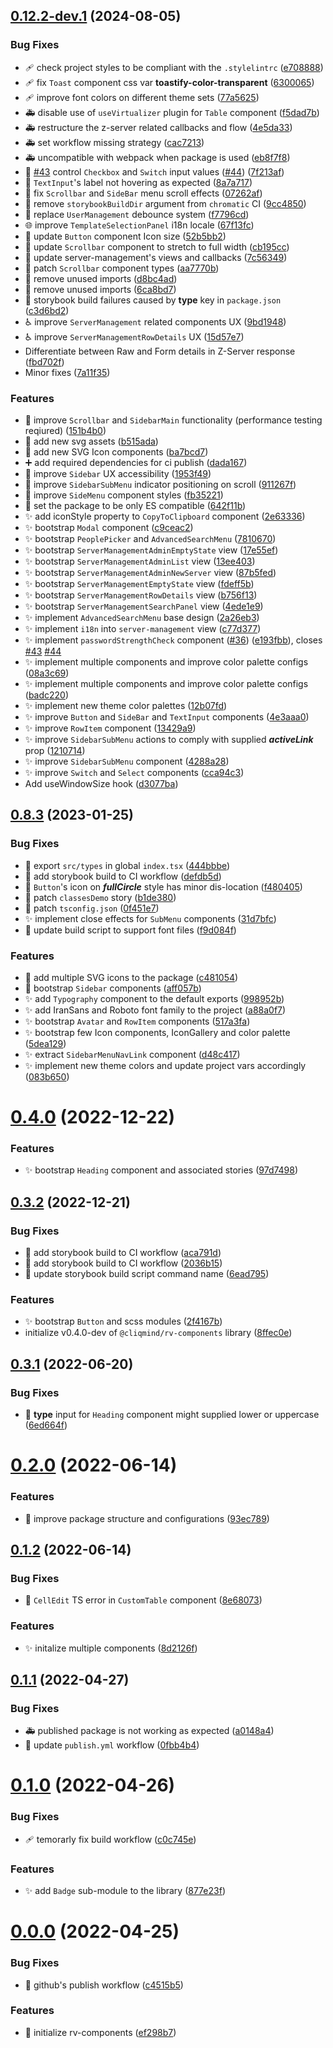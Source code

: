 ## [0.12.2-dev.1](https://github.com/sirraminyavari/rv-components/compare/v0.11.8...v0.12.2-dev.1) (2024-08-05)


### Bug Fixes

* :adhesive_bandage: check project styles to be compliant with the `.stylelintrc` ([e708888](https://github.com/sirraminyavari/rv-components/commit/e7088886847ffe3aac3bf0812fd31775d2c92c2e))
* :adhesive_bandage: fix `Toast` component css var **toastify-color-transparent** ([6300065](https://github.com/sirraminyavari/rv-components/commit/63000656b02da80ebd29ec97152cc24ac5c8a464))
* :adhesive_bandage: improve font colors on different theme sets ([77a5625](https://github.com/sirraminyavari/rv-components/commit/77a56256b16bd67b40a2bd3b6d06b70c0f24ac1b))
* :ambulance: disable use of `useVirtualizer` plugin for `Table` component ([f5dad7b](https://github.com/sirraminyavari/rv-components/commit/f5dad7b15162ee5087e0c92faf52cffa85e2d02d))
* :ambulance: restructure the z-server related callbacks and flow ([4e5da33](https://github.com/sirraminyavari/rv-components/commit/4e5da33e1017c4e315d76a2450f3378645655464))
* :ambulance: set workflow missing strategy ([cac7213](https://github.com/sirraminyavari/rv-components/commit/cac72130e8d49d4dd3af7cd45c944e606fadf9b7))
* :ambulance: uncompatible with webpack when package is used ([eb8f7f8](https://github.com/sirraminyavari/rv-components/commit/eb8f7f87aa50cb86aee04d897fbbd5bf1e21b342))
* :bug: [#43](https://github.com/sirraminyavari/rv-components/issues/43) control `Checkbox` and `Switch` input values ([#44](https://github.com/sirraminyavari/rv-components/issues/44)) ([7f213af](https://github.com/sirraminyavari/rv-components/commit/7f213af3a3da21fa3cf841ba1adec82f1e1b1848))
* :bug: `TextInput`'s label not hovering as expected ([8a7a717](https://github.com/sirraminyavari/rv-components/commit/8a7a717e3817966be4f8146a5a7bd0eefbae1a7b))
* :bug: fix `Scrollbar` and `SideBar` menu scroll effects ([07262af](https://github.com/sirraminyavari/rv-components/commit/07262af6e575edb65b4defc5c4796d1a473e9f28))
* :bug: remove `storybookBuildDir` argument from `chromatic` CI ([9cc4850](https://github.com/sirraminyavari/rv-components/commit/9cc4850603f8057916306efd6ed15292d90568e0))
* :bug: replace `UserManagement` debounce system ([f7796cd](https://github.com/sirraminyavari/rv-components/commit/f7796cd78192b9e9471326c5c19fad4d1088f5bd))
* :globe_with_meridians: improve `TemplateSelectionPanel` i18n locale ([67f13fc](https://github.com/sirraminyavari/rv-components/commit/67f13fcb954c6b719975417eeb0b0693607e142b))
* :lipstick: update `Button` component Icon size ([52b5bb2](https://github.com/sirraminyavari/rv-components/commit/52b5bb29be896df2deb8725ec0935113266dc024))
* :lipstick: update `Scrollbar` component to stretch to full width ([cb195cc](https://github.com/sirraminyavari/rv-components/commit/cb195cc03472302d3e8e1cc98f8cf1d26b66bb12))
* :lipstick: update server-management's views and callbacks ([7c56349](https://github.com/sirraminyavari/rv-components/commit/7c5634991bf20314fc272af48c6f3386cb628e3f))
* :rotating_light: patch `Scrollbar` component types ([aa7770b](https://github.com/sirraminyavari/rv-components/commit/aa7770bcfb8c3ee74f884134c6c702a7614c1f83))
* :rotating_light: remove unused imports ([d8bc4ad](https://github.com/sirraminyavari/rv-components/commit/d8bc4adeea161ac3059d568963aa57b61b89f4a6))
* :rotating_light: remove unused imports ([6ca8bd7](https://github.com/sirraminyavari/rv-components/commit/6ca8bd75a0df2a4538c31a79c0b04ffd2a3ca976))
* :rotating_light: storybook build failures caused by **type** key in `package.json` ([c3d6bd2](https://github.com/sirraminyavari/rv-components/commit/c3d6bd2accc25129eb5b6f1600849a9a6fe628b3))
* :wheelchair: improve `ServerManagement` related components UX ([9bd1948](https://github.com/sirraminyavari/rv-components/commit/9bd19488b12c0571eb50a3346e90af8d963da73d))
* :wheelchair: improve `ServerManagementRowDetails` UX ([15d57e7](https://github.com/sirraminyavari/rv-components/commit/15d57e754fe73930db978e5777311e339c1512f5))
* Differentiate between Raw and Form details in Z-Server response ([fbd702f](https://github.com/sirraminyavari/rv-components/commit/fbd702f960ff57b834beb131204436337d622423))
* Minor fixes ([7a11f35](https://github.com/sirraminyavari/rv-components/commit/7a11f3571b0b1520a630b549fa6ff8cbd2438e48))


### Features

* :art: improve `Scrollbar` and `SidebarMain` functionality (performance testing reqiured) ([151b4b0](https://github.com/sirraminyavari/rv-components/commit/151b4b0799b3b7c802fa97f6afb2608936a0ba99))
* :bento: add new svg assets ([b515ada](https://github.com/sirraminyavari/rv-components/commit/b515ada76b039d984764c103b4f2e2a2709418d9))
* :bento: add new SVG Icon components ([ba7bcd7](https://github.com/sirraminyavari/rv-components/commit/ba7bcd7663e0d7f3ef9787cc3b52ffe825f56242))
* :heavy_plus_sign: add required dependencies for ci publish ([dada167](https://github.com/sirraminyavari/rv-components/commit/dada1670132991834f88b5d6f40f5ca603ad9abe))
* :lipstick: improve `Sidebar` UX accessibility ([1953f49](https://github.com/sirraminyavari/rv-components/commit/1953f4900a825d76b6ff4052c32a54c387aeaf2b))
* :lipstick: improve `SidebarSubMenu` indicator positioning on scroll ([911267f](https://github.com/sirraminyavari/rv-components/commit/911267f4ee93f38de0467c272e646457ef1a7f8a))
* :lipstick: improve `SideMenu` component styles ([fb35221](https://github.com/sirraminyavari/rv-components/commit/fb35221b44898f792c33b0d7d879d5c72d2f5891))
* :rotating_light: set the package to be only ES compatible ([642f11b](https://github.com/sirraminyavari/rv-components/commit/642f11b83b151c55d2cfe228a5427a17679a414c))
* :sparkles: add iconStyle property to `CopyToClipboard` component ([2e63336](https://github.com/sirraminyavari/rv-components/commit/2e633365b8608491ba1c6bf331330298e6235139))
* :sparkles: bootstrap `Modal` component ([c9ceac2](https://github.com/sirraminyavari/rv-components/commit/c9ceac2ed769c2910a05f414ff4fbdf8c6c8e138))
* :sparkles: bootstrap `PeoplePicker` and `AdvancedSearchMenu` ([7810670](https://github.com/sirraminyavari/rv-components/commit/781067015bf4a3714e22fb29286204f1954946b9))
* :sparkles: bootstrap `ServerManagementAdminEmptyState` view ([17e55ef](https://github.com/sirraminyavari/rv-components/commit/17e55ef71c8977809167ae6dfcbeebab8adaedae))
* :sparkles: bootstrap `ServerManagementAdminList` view ([13ee403](https://github.com/sirraminyavari/rv-components/commit/13ee40335930d0cdc44bf2b579bfd20ce195af8b))
* :sparkles: bootstrap `ServerManagementAdminNewServer` view ([87b5fed](https://github.com/sirraminyavari/rv-components/commit/87b5fed647f00dcc301ab977cc348ab90fe72915))
* :sparkles: bootstrap `ServerManagementEmptyState` view ([fdeff5b](https://github.com/sirraminyavari/rv-components/commit/fdeff5ba7d60df548a71ccb8690cb16cf70b9081))
* :sparkles: bootstrap `ServerManagementRowDetails` view ([b756f13](https://github.com/sirraminyavari/rv-components/commit/b756f133daf79f824ea5d9ff092f9fbfb61e601e))
* :sparkles: bootstrap `ServerManagementSearchPanel` view ([4ede1e9](https://github.com/sirraminyavari/rv-components/commit/4ede1e95d3bbacefc50af3496c9a4d5c4896bef6))
* :sparkles: implement `AdvancedSearchMenu` base design ([2a26eb3](https://github.com/sirraminyavari/rv-components/commit/2a26eb379a5da10633bfbaeec2198aaec79c9a51))
* :sparkles: implement `i18n` into `server-management` view ([c77d377](https://github.com/sirraminyavari/rv-components/commit/c77d377c8d31ea02b45b8a4e0faa4bbc23ab88da))
* :sparkles: implement `passwordStrengthCheck` component ([#36](https://github.com/sirraminyavari/rv-components/issues/36)) ([e193fbb](https://github.com/sirraminyavari/rv-components/commit/e193fbb2062885e399d0574b69052e58278e5d65)), closes [#43](https://github.com/sirraminyavari/rv-components/issues/43) [#44](https://github.com/sirraminyavari/rv-components/issues/44)
* :sparkles: implement multiple components and improve color palette configs ([08a3c69](https://github.com/sirraminyavari/rv-components/commit/08a3c69e30c490c87c236352d38b3b67edb4bc0a))
* :sparkles: implement multiple components and improve color palette configs ([badc220](https://github.com/sirraminyavari/rv-components/commit/badc220c175e3cfb0cad33916cabe23382f1a427))
* :sparkles: implement new theme color palettes ([12b07fd](https://github.com/sirraminyavari/rv-components/commit/12b07fd88f397d8ac5e0791a1d25f3a9cd34d032))
* :sparkles: improve `Button` and `SideBar` and `TextInput` components ([4e3aaa0](https://github.com/sirraminyavari/rv-components/commit/4e3aaa059d021829dc71714248acc400e324aac0))
* :sparkles: improve `RowItem` component ([13429a9](https://github.com/sirraminyavari/rv-components/commit/13429a9540042def2250e36bfb0cc67c636771cd))
* :sparkles: improve `SidebarSubMenu` actions to comply with supplied ***activeLink***  prop ([1210714](https://github.com/sirraminyavari/rv-components/commit/1210714657047240d1d997c6f79127219b82c6ec))
* :sparkles: improve `SidebarSubMenu` component ([4288a28](https://github.com/sirraminyavari/rv-components/commit/4288a2885dc529a8971122a0f30d6579c0bc2f0e))
* :sparkles: improve `Switch` and `Select` components ([cca94c3](https://github.com/sirraminyavari/rv-components/commit/cca94c3c76c0b348312385b727dcbf5fe7f5ddc2))
* Add useWindowSize hook ([d3077ba](https://github.com/sirraminyavari/rv-components/commit/d3077baf22be6e4bfe785a21830346cd1293651f))



## [0.8.3](https://github.com/sirraminyavari/rv-components/compare/v0.8.0...v0.8.3) (2023-01-25)


### Bug Fixes

* :bug: export `src/types` in global `index.tsx` ([444bbbe](https://github.com/sirraminyavari/rv-components/commit/444bbbec71c359305ceb189a3c2bada376acf216))
* :construction_worker: add storybook build to CI workflow ([defdb5d](https://github.com/sirraminyavari/rv-components/commit/defdb5dbdcca957bf0e9f536ef63161fb604a6c4))
* :lipstick: `Button`'s icon on ***fullCircle*** style has minor dis-location ([f480405](https://github.com/sirraminyavari/rv-components/commit/f480405014696208788767a4e217b1d4d2b8c087))
* :rotating_light: patch `classesDemo` story ([b1de380](https://github.com/sirraminyavari/rv-components/commit/b1de380952b0a4da4c8da6ced53a24aa84433452))
* :rotating_light: patch `tsconfig.json` ([0f451e7](https://github.com/sirraminyavari/rv-components/commit/0f451e7ac5ed18f47cb39aecfd82dfd7f1b81c91))
* :sparkles: implement close effects for `SubMenu` components ([31d7bfc](https://github.com/sirraminyavari/rv-components/commit/31d7bfcb7590ef2c7f00c874ae2b1b3acd84552c))
* :wrench: update build script to support font files ([f9d084f](https://github.com/sirraminyavari/rv-components/commit/f9d084f57afd28e88f3aa60fbda101d9cc42c6e9))


### Features

* :bento: add multiple SVG icons to the package ([c481054](https://github.com/sirraminyavari/rv-components/commit/c481054dae827a5bc7dc3d05a31139ee7958ec97))
* :construction: bootstrap `Sidebar` components ([aff057b](https://github.com/sirraminyavari/rv-components/commit/aff057b8983be6bf3912bdfe60bb9495fa1dcfe3))
* :sparkles: add `Typography` component to the default exports ([998952b](https://github.com/sirraminyavari/rv-components/commit/998952b91f151ca1bca8f5455744a8b2b2ab292f))
* :sparkles: add IranSans and Roboto font family to the project ([a88a0f7](https://github.com/sirraminyavari/rv-components/commit/a88a0f7f906df5f30d0631adb952a73fbb0436c1))
* :sparkles: bootstrap `Avatar` and `RowItem` components ([517a3fa](https://github.com/sirraminyavari/rv-components/commit/517a3fa2db770b27fff969ae79133c7ae47b1930))
* :sparkles: bootstrap few Icon components, IconGallery and color palette ([5dea129](https://github.com/sirraminyavari/rv-components/commit/5dea129f01341eac0a7052771dbc52d5123e1ee6))
* :sparkles: extract `SidebarMenuNavLink` component ([d48c417](https://github.com/sirraminyavari/rv-components/commit/d48c417a1ba2d327aa54d0fad450a6d11e39091e))
* :sparkles: implement new theme colors and update project vars accordingly ([083b650](https://github.com/sirraminyavari/rv-components/commit/083b6507925045ab1e85850c7bc5906204d218a5))



# [0.4.0](https://github.com/sirraminyavari/rv-components/compare/v0.3.2...v0.4.0) (2022-12-22)


### Features

* :sparkles: bootstrap `Heading` component and associated stories ([97d7498](https://github.com/sirraminyavari/rv-components/commit/97d74981b48fea8338b4da0e2dfe29a4a59c2b0d))



## [0.3.2](https://github.com/sirraminyavari/rv-components/compare/v0.3.1...v0.3.2) (2022-12-21)


### Bug Fixes

* :construction_worker: add storybook build to CI workflow ([aca791d](https://github.com/sirraminyavari/rv-components/commit/aca791daf3fa828b512088dc101c43872b200ff7))
* :construction_worker: add storybook build to CI workflow ([2036b15](https://github.com/sirraminyavari/rv-components/commit/2036b15033af61965414b85e6d543ef1658d6235))
* :wrench: update storybook build script command name ([6ead795](https://github.com/sirraminyavari/rv-components/commit/6ead795b9adca3b46e4b09db655c51065bd69363))


### Features

* :sparkles: bootstrap `Button` and scss modules ([2f4167b](https://github.com/sirraminyavari/rv-components/commit/2f4167bbe637ca133dc0b5fb85bd0844ef1fdb4a))
* initialize v0.4.0-dev of `@cliqmind/rv-components` library ([8ffec0e](https://github.com/sirraminyavari/rv-components/commit/8ffec0e95d47d6d2cb60e0bdff19892241653170))



## [0.3.1](https://github.com/sirraminyavari/rv-components/compare/v0.2.0...v0.3.1) (2022-06-20)


### Bug Fixes

* :bug: **type** input for `Heading` component might supplied lower or uppercase ([6ed664f](https://github.com/sirraminyavari/rv-components/commit/6ed664f2973083abf2831a894c9ee3f64ec79774))



# [0.2.0](https://github.com/sirraminyavari/rv-components/compare/v0.1.2...v0.2.0) (2022-06-14)


### Features

* :wrench: improve package structure and configurations ([93ec789](https://github.com/sirraminyavari/rv-components/commit/93ec789c6c4f2b7e755ad31f34ffd028b0ff0595))



## [0.1.2](https://github.com/sirraminyavari/rv-components/compare/v0.1.1...v0.1.2) (2022-06-14)


### Bug Fixes

* :rotating_light: `CellEdit` TS error in `CustomTable` component ([8e68073](https://github.com/sirraminyavari/rv-components/commit/8e680737c3664e3ca108f540fbe315d300ff568d))


### Features

* :sparkles: initalize multiple components ([8d2126f](https://github.com/sirraminyavari/rv-components/commit/8d2126fac04e6c90a1f105052d2c656c965535a3))



## [0.1.1](https://github.com/sirraminyavari/rv-components/compare/v0.1.0...v0.1.1) (2022-04-27)


### Bug Fixes

* :ambulance: published package is not working as expected ([a0148a4](https://github.com/sirraminyavari/rv-components/commit/a0148a400194056085a9d42bacfea300e08e6b91))
* :green_heart: update `publish.yml` workflow ([0fbb4b4](https://github.com/sirraminyavari/rv-components/commit/0fbb4b498300a1af2290ac6f3fac169b0ed2a60c))



# [0.1.0](https://github.com/sirraminyavari/rv-components/compare/v0.0.0...v0.1.0) (2022-04-26)


### Bug Fixes

* :adhesive_bandage: temorarly fix build workflow ([c0c745e](https://github.com/sirraminyavari/rv-components/commit/c0c745e0bc64681b3557367076520b6105cc0b5d))


### Features

* :sparkles: add `Badge` sub-module to the library ([877e23f](https://github.com/sirraminyavari/rv-components/commit/877e23f0a1810f6f681f60bc2ad4801c2bd10509))



# [0.0.0](https://github.com/sirraminyavari/rv-components/compare/ef298b73f9fb76d61e17897fed15f16c1b3c9206...v0.0.0) (2022-04-25)


### Bug Fixes

* :green_heart: github's publish workflow ([c4515b5](https://github.com/sirraminyavari/rv-components/commit/c4515b5e320048d32edb5e6facb07da3c565f092))


### Features

* :tada: initialize rv-components ([ef298b7](https://github.com/sirraminyavari/rv-components/commit/ef298b73f9fb76d61e17897fed15f16c1b3c9206))



